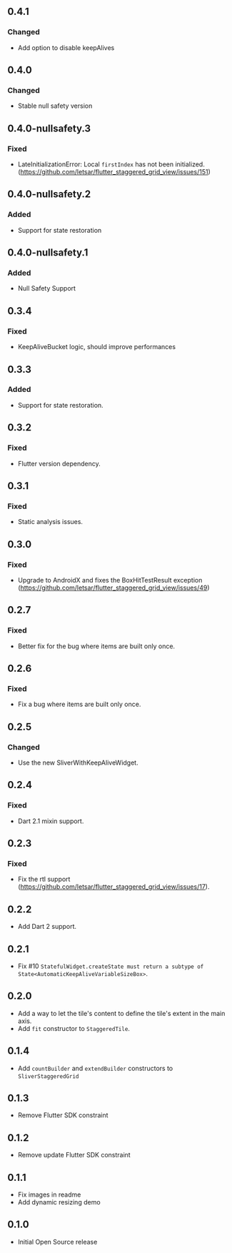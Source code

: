 ## 0.4.1
### Changed
* Add option to disable keepAlives

## 0.4.0
### Changed
* Stable null safety version

## 0.4.0-nullsafety.3
### Fixed
* LateInitializationError: Local `firstIndex` has not been initialized. (https://github.com/letsar/flutter_staggered_grid_view/issues/151)

## 0.4.0-nullsafety.2
### Added
* Support for state restoration

## 0.4.0-nullsafety.1
### Added
* Null Safety Support

## 0.3.4
### Fixed
* KeepAliveBucket logic, should improve performances

## 0.3.3
### Added
* Support for state restoration.

## 0.3.2
### Fixed
* Flutter version dependency.

## 0.3.1
### Fixed
* Static analysis issues.

## 0.3.0
### Fixed
* Upgrade to AndroidX and fixes the BoxHitTestResult exception (https://github.com/letsar/flutter_staggered_grid_view/issues/49)

## 0.2.7
### Fixed
* Better fix for the bug where items are built only once.

## 0.2.6
### Fixed
* Fix a bug where items are built only once.

## 0.2.5
### Changed
* Use the new SliverWithKeepAliveWidget.

## 0.2.4
### Fixed
* Dart 2.1 mixin support.

## 0.2.3
### Fixed
* Fix the rtl support (https://github.com/letsar/flutter_staggered_grid_view/issues/17).

## 0.2.2
* Add Dart 2 support.

## 0.2.1
* Fix #10 `StatefulWidget.createState must return a subtype of State<AutomaticKeepAliveVariableSizeBox>`.

## 0.2.0
* Add a way to let the tile's content to define the tile's extent in the main axis.
* Add `fit` constructor to `StaggeredTile`.

## 0.1.4
* Add `countBuilder` and `extendBuilder` constructors to `SliverStaggeredGrid`

## 0.1.3
* Remove Flutter SDK constraint

## 0.1.2
* Remove update Flutter SDK constraint

## 0.1.1
* Fix images in readme
* Add dynamic resizing demo

## 0.1.0
* Initial Open Source release
